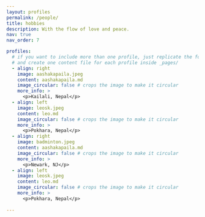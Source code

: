 ```yaml
---
layout: profiles
permalink: /people/
title: hobbies
description: With the flow of love and peace. 
nav: true
nav_order: 7

profiles:
  # if you want to include more than one profile, just replicate the following block
  # and create one content file for each profile inside _pages/
  - align: right
    image: aashakapaila.jpeg
    content: aashakapaila.md
    image_circular: false # crops the image to make it circular
    more_info: >
      <p>Kailali, Nepal</p>
  - align: left
    image: leosk.jpeg
    content: leo.md
    image_circular: false # crops the image to make it circular
    more_info: >
      <p>Pokhara, Nepal</p>
  - align: right
    image: badminton.jpeg
    content: aashakapaila.md
    image_circular: false # crops the image to make it circular
    more_info: >
      <p>Newark, NJ</p>
  - align: left
    image: leosk.jpeg
    content: leo.md
    image_circular: false # crops the image to make it circular
    more_info: >
      <p>Pokhara, Nepal</p>
      
---
```


